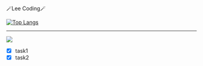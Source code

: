 🪄Lee Coding🪄

[![Top Langs](https://github-readme-stats.vercel.app/api/top-langs/?username=sawoo0999)](https://github.com/sawoo0999/github-readme-stats)

---



<div>
<a href='https://www.instagram.com/easy__hun_/'><img src="https://img.shields.io/badge/Instagram-FA58D0?style=flat-square&logo=instagram&logoColor=white"/></a>

</div>
 
- [x] task1
- [x] task2
